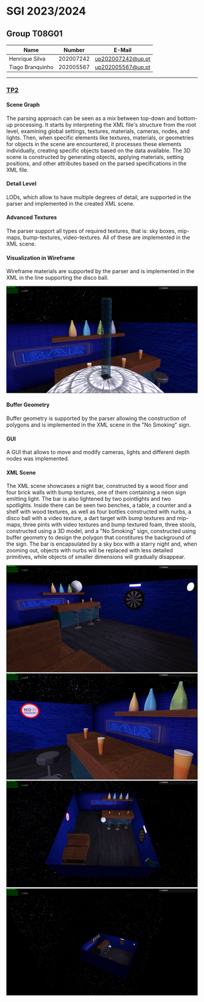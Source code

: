 # SGI 2023/2024

## Group T08G01
| Name             | Number    | E-Mail             |
| ---------------- | --------- | ------------------ |
| Henrique Silva         | 202007242 | up202007242@up.pt                |
| Tiago Branquinho         | 202005567 | up202005567@up.pt                |

----

### [TP2](tp2)
 
#### Scene Graph

The parsing approach can be seen as a mix between top-down and bottom-up processing. It starts by interpreting the XML file's structure from the root level, examining global settings, textures, materials, cameras, nodes, and lights. Then, when specific elements like textures, materials, or geometries for objects in the scene are encountered, it processes these elements individually, creating specific objects based on the data available. 
The 3D scene is constructed by generating objects, applying materials, setting positions, and other attributes based on the parsed specifications in the XML file.

#### Detail Level

LODs, which allow to have multiple degrees of detail, are supported in the parser and implemented in the created XML scene.

#### Advanced Textures

The parser support all types of required textures, that is: sky boxes, mip-maps, bump-textures, video-textures. All of these are implemented in the XML scene.

#### Visualization in Wireframe

Wireframe materials are supported by the parser and is implemented in the XML in the line supporting the disco ball.

![Wireframe](./tp2/screenshots/wireframe.png)

#### Buffer Geometry

Buffer geometry is supported by the parser allowing the construction of polygons and is implemented in the XML scene in the "No Smoking" sign.

#### GUI

A GUI that allows to move and modify cameras, lights and different depth nodes was implemented.

#### XML Scene

The XML scene showcases a night bar, constructed by a wood floor and four brick walls with bump textures, one of them containing a neon sign emitting light. The bar is also lightened by two pointlights and two spotlights. Inside there can be seen two benches, a table, a counter and a shelf with wood textures, as well as four bottles constructed with nurbs, a disco ball with a video texture, a dart target with bump textures and mip-maps, three pints with video textures and bump textured foam, three stools, constructed using a 3D model, and a "No Smoking" sign, constructed using buffer geometry to design the polygon that constitures the background of the sign. The bar is encapsulated by a sky box with a starry night and, when zooming out, objects with nurbs will be replaced with less detailed primitives, while objects of smaller dimensions will gradually disappear.   

 ![Scene_v2](./tp2/screenshots/scene_v2.png)
 ![Scene_v2.2](./tp2/screenshots/scene_v2_2.png)
 ![Scene_v2.3](./tp2/screenshots/scene_v2_3.png)
 ![LODs](./tp2/screenshots/lods.png)

